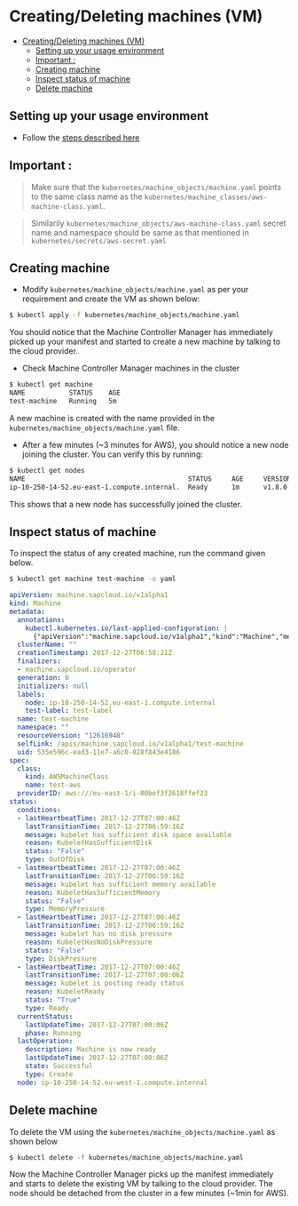 # Creating/Deleting machines (VM)
<!-- TOC -->

- [Creating/Deleting machines (VM)](#creatingdeleting-machines-vm)
  - [Setting up your usage environment](#setting-up-your-usage-environment)
  - [Important :](#important)
  - [Creating machine](#creating-machine)
  - [Inspect status of machine](#inspect-status-of-machine)
  - [Delete machine](#delete-machine)

<!-- /TOC -->
## Setting up your usage environment

* Follow the [steps described here](prerequisite.md)

## Important :

> Make sure that the `kubernetes/machine_objects/machine.yaml` points to the same class name as the `kubernetes/machine_classes/aws-machine-class.yaml`.

> Similarily `kubernetes/machine_objects/aws-machine-class.yaml` secret name and namespace should be same as that mentioned in `kubernetes/secrets/aws-secret.yaml`

## Creating machine

- Modify `kubernetes/machine_objects/machine.yaml` as per your requirement and create the VM as shown below:

```bash
$ kubectl apply -f kubernetes/machine_objects/machine.yaml
```

You should notice that the Machine Controller Manager has immediately picked up your manifest and started to create a new machine by talking to the cloud provider.

- Check Machine Controller Manager machines in the cluster

```bash
$ kubectl get machine
NAME           STATUS    AGE
test-machine   Running   5m
```

A new machine is created with the name provided in the `kubernetes/machine_objects/machine.yaml` file.

- After a few minutes (~3 minutes for AWS), you should notice a new node joining the cluster. You can verify this by running:

```bash
$ kubectl get nodes
NAME                                         STATUS     AGE     VERSION
ip-10-250-14-52.eu-east-1.compute.internal.  Ready      1m      v1.8.0
```

This shows that a new node has successfully joined the cluster.

## Inspect status of machine

To inspect the status of any created machine, run the command given below.

```bash
$ kubectl get machine test-machine -o yaml
```

```yaml
apiVersion: machine.sapcloud.io/v1alpha1
kind: Machine
metadata:
  annotations:
    kubectl.kubernetes.io/last-applied-configuration: |
      {"apiVersion":"machine.sapcloud.io/v1alpha1","kind":"Machine","metadata":{"annotations":{},"labels":{"test-label":"test-label"},"name":"test-machine","namespace":""},"spec":{"class":{"kind":"AWSMachineClass","name":"test-aws"}}}
  clusterName: ""
  creationTimestamp: 2017-12-27T06:58:21Z
  finalizers:
  - machine.sapcloud.io/operator
  generation: 0
  initializers: null
  labels:
    node: ip-10-250-14-52.eu-east-1.compute.internal
    test-label: test-label
  name: test-machine
  namespace: ""
  resourceVersion: "12616948"
  selfLink: /apis/machine.sapcloud.io/v1alpha1/test-machine
  uid: 535e596c-ead3-11e7-a6c0-828f843e4186
spec:
  class:
    kind: AWSMachineClass
    name: test-aws
  providerID: aws:///eu-east-1/i-00bef3f2618ffef23
status:
  conditions:
  - lastHeartbeatTime: 2017-12-27T07:00:46Z
    lastTransitionTime: 2017-12-27T06:59:16Z
    message: kubelet has sufficient disk space available
    reason: KubeletHasSufficientDisk
    status: "False"
    type: OutOfDisk
  - lastHeartbeatTime: 2017-12-27T07:00:46Z
    lastTransitionTime: 2017-12-27T06:59:16Z
    message: kubelet has sufficient memory available
    reason: KubeletHasSufficientMemory
    status: "False"
    type: MemoryPressure
  - lastHeartbeatTime: 2017-12-27T07:00:46Z
    lastTransitionTime: 2017-12-27T06:59:16Z
    message: kubelet has no disk pressure
    reason: KubeletHasNoDiskPressure
    status: "False"
    type: DiskPressure
  - lastHeartbeatTime: 2017-12-27T07:00:46Z
    lastTransitionTime: 2017-12-27T07:00:06Z
    message: kubelet is posting ready status
    reason: KubeletReady
    status: "True"
    type: Ready
  currentStatus:
    lastUpdateTime: 2017-12-27T07:00:06Z
    phase: Running
  lastOperation:
    description: Machine is now ready
    lastUpdateTime: 2017-12-27T07:00:06Z
    state: Successful
    type: Create
  node: ip-10-250-14-52.eu-west-1.compute.internal
```

## Delete machine

To delete the VM using the `kubernetes/machine_objects/machine.yaml` as shown below

```bash
$ kubectl delete -f kubernetes/machine_objects/machine.yaml
```

Now the Machine Controller Manager picks up the manifest immediately and starts to delete the existing VM by talking to the cloud provider. The node should be detached from the cluster in a few minutes (~1min for AWS).
